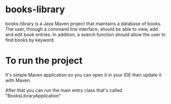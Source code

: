 

# books-library 

books-library is a Java Maven project that maintains a database of books. 
The user, through a command line interface, should be able to view, add and edit book entries. 
In addition, a search function should allow the user to find books by keyword.



# To run the project

It's simple Maven application so you can open it in your IDE then update it with Maven. 

After that you can run the main entry class that's called "BooksLibraryApplication" 